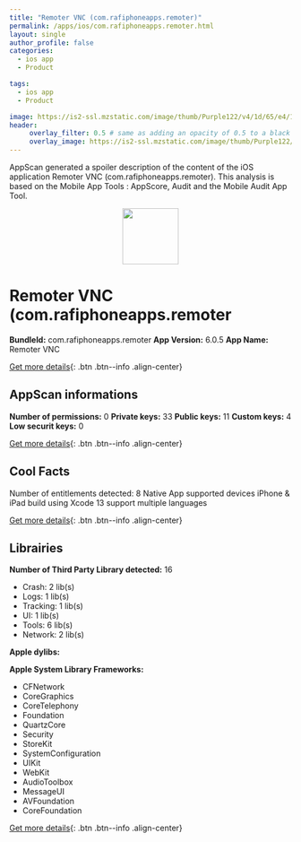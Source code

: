 ```yaml
---
title: "Remoter VNC (com.rafiphoneapps.remoter)"
permalink: /apps/ios/com.rafiphoneapps.remoter.html
layout: single
author_profile: false
categories: 
  - ios app 
  - Product 

tags: 
  - ios app 
  - Product 

image: https://is2-ssl.mzstatic.com/image/thumb/Purple122/v4/1d/65/e4/1d65e492-d99f-42c3-0389-e89d02d56cde/AppIcon-1x_U007emarketing-0-4-0-85-220.png/512x512bb.jpg
header: 
     overlay_filter: 0.5 # same as adding an opacity of 0.5 to a black background
     overlay_image: https://is2-ssl.mzstatic.com/image/thumb/Purple122/v4/1d/65/e4/1d65e492-d99f-42c3-0389-e89d02d56cde/AppIcon-1x_U007emarketing-0-4-0-85-220.png/512x512bb.jpg
---
```

AppScan generated a spoiler description of the content of the iOS application Remoter VNC (com.rafiphoneapps.remoter). This analysis is based on the Mobile App Tools : AppScore, Audit and the Mobile Audit App Tool.

  
  
<div style="text-align: center;"><img src="https://is2-ssl.mzstatic.com/image/thumb/Purple122/v4/1d/65/e4/1d65e492-d99f-42c3-0389-e89d02d56cde/AppIcon-1x_U007emarketing-0-4-0-85-220.png/512x512bb.jpg" width="100" height="100"></div>  
  
# Remoter VNC (com.rafiphoneapps.remoter

**BundleId:** com.rafiphoneapps.remoter
**App Version:** 6.0.5
**App Name:** Remoter VNC


[Get more details](/pricing.html){: .btn .btn--info .align-center}  
  
## AppScan informations 

**Number of permissions:** 0
**Private keys:** 33
**Public keys:** 11
**Custom keys:** 4
**Low securit keys:** 0
  
[Get more details](/pricing.html){: .btn .btn--info .align-center}

## Cool Facts

Number of entitlements detected: 8
Native App
supported devices iPhone & iPad
build using Xcode 13
support multiple languages
  
[Get more details](/pricing.html){: .btn .btn--info .align-center}

## Librairies 
**Number of Third Party Library detected:** 16
- Crash: 2 lib(s)
- Logs: 1 lib(s)
- Tracking: 1 lib(s)
- UI: 1 lib(s)
- Tools: 6 lib(s)
- Network: 2 lib(s)

**Apple dylibs:**


**Apple System Library Frameworks:**
- CFNetwork
- CoreGraphics
- CoreTelephony
- Foundation
- QuartzCore
- Security
- StoreKit
- SystemConfiguration
- UIKit
- WebKit
- AudioToolbox
- MessageUI
- AVFoundation
- CoreFoundation


  
[Get more details](/pricing.html){: .btn .btn--info .align-center}

